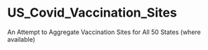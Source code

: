 # US_Covid_Vaccination_Sites
An Attempt to Aggregate Vaccination Sites for All 50 States (where available)
